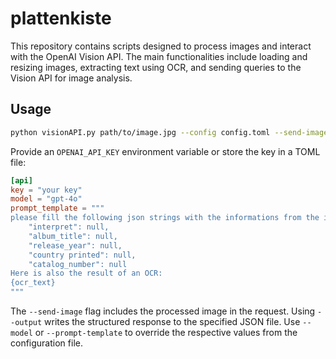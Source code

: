 # plattenkiste
This repository contains scripts designed to process images and interact with the OpenAI Vision API. The main functionalities include loading and resizing images, extracting text using OCR, and sending queries to the Vision API for image analysis.

## Usage

```bash
python visionAPI.py path/to/image.jpg --config config.toml --send-image --output result.json
```

Provide an `OPENAI_API_KEY` environment variable or store the key in a TOML file:

```toml
[api]
key = "your key"
model = "gpt-4o"
prompt_template = """
please fill the following json strings with the informations from the image and the ocr data without further informations and comments without mardown notation.
    "interpret": null,
    "album_title": null,
    "release_year": null,
    "country printed": null,
    "catalog_number": null
Here is also the result of an OCR:
{ocr_text}
"""
```

The `--send-image` flag includes the processed image in the request. Using `--output` writes the structured response to the specified JSON file.
Use `--model` or `--prompt-template` to override the respective values from the configuration file.
